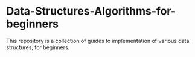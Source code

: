 # Data-Structures-Algorithms-for-beginners
This repository is a collection of guides to implementation of various data structures, for beginners.
